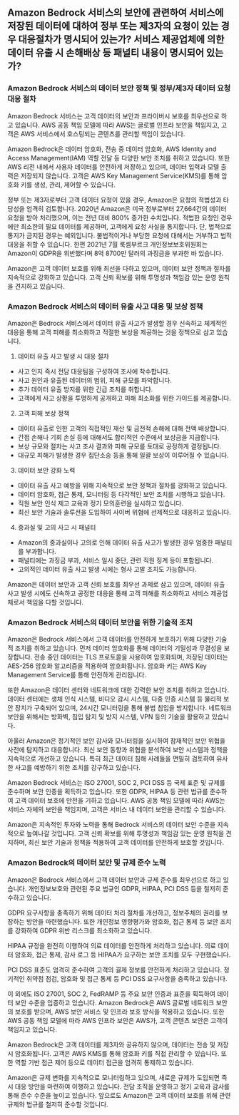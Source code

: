 ## Amazon Bedrock 서비스의 보안에 관련하여 서비스에 저장된 데이터에 대하여 정부 또는 제3자의 요청이 있는 경우 대응절차가 명시되어 있는가? 서비스 제공업체에 의한 데이터 유출 시 손해배상 등 패널티 내용이 명시되어 있는가? 

### Amazon Bedrock 서비스의 데이터 보안 정책 및 정부/제3자 데이터 요청 대응 절차

Amazon Bedrock 서비스는 고객 데이터의 보안과 프라이버시 보호를 최우선으로 하고 있습니다. AWS 공동 책임 모델에 따라 AWS는 글로벌 인프라 보안을 책임지고, 고객은 AWS 서비스에서 호스팅되는 콘텐츠를 관리할 책임이 있습니다.

Amazon Bedrock은 데이터 암호화, 전송 중 데이터 암호화, AWS Identity and Access Management(IAM) 역할 전달 등 다양한 보안 조치를 취하고 있습니다. 또한 AWS 리전 내에서 사용자 데이터를 안전하게 저장하고 있으며, 데이터 입력과 모델 출력은 저장되지 않습니다. 고객은 AWS Key Management Service(KMS)를 통해 암호화 키를 생성, 관리, 제어할 수 있습니다.

정부 또는 제3자로부터 고객 데이터 요청이 있을 경우, Amazon은 요청의 적법성과 타당성을 엄격히 검토합니다. 2020년 Amazon은 미국 정부로부터 27,664건의 데이터 요청을 받아 처리했으며, 이는 전년 대비 800% 증가한 수치입니다. 적법한 요청인 경우에만 최소한의 필요 데이터를 제공하며, 고객에게 요청 사실을 통지합니다. 단, 법적으로 통지가 금지된 경우는 예외입니다. 불법적이거나 부당한 요청에 대해서는 거부하고 법적 대응을 취할 수 있습니다. 한편 2021년 7월 룩셈부르크 개인정보보호위원회는 Amazon이 GDPR을 위반했다며 8억 8700만 달러의 과징금을 부과한 바 있습니다.

Amazon은 고객 데이터 보호를 위해 최선을 다하고 있으며, 데이터 보안 정책과 절차를 지속적으로 강화하고 있습니다. 고객 신뢰 확보를 위해 투명성과 책임감 있는 운영 원칙을 견지하고 있습니다.


### Amazon Bedrock 서비스의 데이터 유출 사고 대응 및 보상 정책

Amazon은 Bedrock 서비스에서 데이터 유출 사고가 발생할 경우 신속하고 체계적인 대응을 통해 고객 피해를 최소화하고 적절한 보상을 제공하는 것을 정책으로 삼고 있습니다.

1. 데이터 유출 사고 발생 시 대응 절차
- 사고 인지 즉시 전담 대응팀을 구성하여 조사에 착수합니다.
- 사고 원인과 유출된 데이터의 범위, 피해 규모를 파악합니다.
- 추가 데이터 유출 방지를 위한 긴급 조치를 취합니다.
- 고객에게 사고 상황을 투명하게 공개하고 피해 최소화를 위한 가이드를 제공합니다.

2. 고객 피해 보상 정책
- 데이터 유출로 인한 고객의 직접적인 재산 및 금전적 손해에 대해 전액 배상합니다.
- 간접 손해나 기회 손실 등에 대해서도 합리적인 수준에서 보상금을 지급합니다.
- 보상 규모와 절차는 사고 조사 결과와 피해 규모를 토대로 공정하게 결정됩니다.
- 대규모 피해가 발생한 경우 집단소송 등을 통해 일괄 보상이 이루어질 수 있습니다.

3. 데이터 보안 강화 노력
- 데이터 유출 사고 예방을 위해 지속적으로 보안 정책과 절차를 강화하고 있습니다.
- 데이터 암호화, 접근 통제, 모니터링 등 다각적인 보안 조치를 시행하고 있습니다.
- 직원 보안 인식 제고 교육과 정기 모의훈련을 실시하고 있습니다.
- 최신 보안 기술과 솔루션을 도입하여 사이버 위협에 선제적으로 대응하고 있습니다.

4. 중과실 및 고의 사고 시 패널티
- Amazon의 중과실이나 고의로 인해 데이터 유출 사고가 발생한 경우 엄중한 패널티를 부과합니다.
- 패널티에는 과징금 부과, 서비스 일시 중단, 관련 직원 징계 등이 포함됩니다.
- 고의적인 데이터 유출 사고 발생 시에는 형사 고발 조치도 가능합니다.

Amazon은 데이터 보안과 고객 신뢰 보호를 최우선 과제로 삼고 있으며, 데이터 유출 사고 발생 시에도 신속하고 공정한 대응을 통해 고객 피해를 최소화하고 서비스 제공업체로서 책임을 다할 것입니다.


### Amazon Bedrock 서비스의 데이터 보안을 위한 기술적 조치

Amazon은 Bedrock 서비스에서 고객 데이터를 안전하게 보호하기 위해 다양한 기술적 조치를 취하고 있습니다. 먼저 데이터 암호화를 통해 데이터의 기밀성과 무결성을 보장합니다. 전송 중인 데이터는 TLS 프로토콜을 사용하여 암호화되며, 저장된 데이터는 AES-256 암호화 알고리즘을 적용하여 암호화됩니다. 암호화 키는 AWS Key Management Service를 통해 안전하게 관리됩니다.

또한 Amazon은 데이터 센터와 네트워크에 대한 강력한 보안 조치를 취하고 있습니다. 데이터 센터에는 생체 인식 시스템, 비디오 감시 시스템, 다중 인증 시스템 등 물리적 보안 장치가 구축되어 있으며, 24시간 모니터링을 통해 불법 침입을 방지합니다. 네트워크 보안을 위해서는 방화벽, 침입 탐지 및 방지 시스템, VPN 등의 기술을 활용하고 있습니다.

아울러 Amazon은 정기적인 보안 감사와 모니터링을 실시하여 잠재적인 보안 위협을 사전에 탐지하고 대응합니다. 최신 보안 동향과 위협을 분석하여 보안 시스템과 정책을 지속적으로 개선하고 있습니다. 특히 최근 데이터 침해 사례들을 면밀히 검토하여 유사한 사고를 예방하기 위한 조치를 강구하고 있습니다.

Amazon Bedrock 서비스는 ISO 27001, SOC 2, PCI DSS 등 국제 표준 및 규제를 준수하며 보안 인증을 획득하고 있습니다. 또한 GDPR, HIPAA 등 관련 법규를 준수하여 고객 데이터 보호에 만전을 기하고 있습니다. AWS 공동 책임 모델에 따라 AWS는 서비스 자체의 보안을 책임지며, 고객은 서비스 내 데이터 보안을 관리할 수 있습니다.

Amazon은 지속적인 투자와 노력을 통해 Bedrock 서비스의 데이터 보안 수준을 지속적으로 높여나갈 것입니다. 고객 신뢰 확보를 위해 투명성과 책임감 있는 운영 원칙을 견지하며, 최신 보안 기술과 정책을 적용하여 고객 데이터를 안전하게 보호할 것입니다.


### Amazon Bedrock의 데이터 보안 및 규제 준수 노력

Amazon은 Bedrock 서비스에서 고객 데이터 보안과 규제 준수를 최우선으로 하고 있습니다. 개인정보보호와 관련된 주요 법규인 GDPR, HIPAA, PCI DSS 등을 철저히 준수하고 있습니다.

GDPR 요구사항을 충족하기 위해 데이터 처리 절차를 개선하고, 정보주체의 권리를 보장하는 방안을 마련했습니다. 또한 개인정보 영향평가와 암호화, 접근 통제 등 보안 조치를 강화하여 GDPR 위반 리스크를 최소화하고 있습니다.

HIPAA 규정을 완전히 이행하여 의료 데이터를 안전하게 처리하고 있습니다. 의료 데이터 암호화, 접근 통제, 감사 로그 등 HIPAA가 요구하는 보안 조치를 모두 구현했습니다.

PCI DSS 표준도 엄격히 준수하여 고객의 결제 정보를 안전하게 처리하고 있습니다. 정기적인 취약점 점검, 암호화 및 접근 통제 등 PCI DSS 요구사항을 충족하고 있습니다.

이 외에도 ISO 27001, SOC 2, FedRAMP 등 주요 보안 인증과 표준을 획득하여 데이터 보안 수준을 입증하고 있습니다. Amazon Bedrock은 AWS 글로벌 네트워크 보안의 보호를 받으며, AWS 보안 서비스 및 인프라 보호 방식을 적용하고 있습니다. 또한 AWS 공동 책임 모델에 따라 AWS 인프라 보안은 AWS가, 고객 콘텐츠 보안은 고객이 책임지고 있습니다.

Amazon Bedrock은 고객 데이터를 제3자와 공유하지 않으며, 데이터는 전송 및 저장 시 암호화됩니다. 고객은 AWS KMS를 통해 암호화 키를 직접 관리할 수 있습니다. 또한 역할 기반 접근 제어 등으로 데이터 접근을 엄격히 통제하고 있습니다.

Amazon은 규제 변화를 지속적으로 모니터링하고 있으며, 새로운 규제가 도입되면 즉시 대응 방안을 마련하여 이행하고 있습니다. 전담 조직을 운영하고 정기 교육과 감사를 통해 준수 수준을 높이고 있습니다. 앞으로도 Amazon은 고객 데이터 보호를 위해 관련 규제와 법규를 철저히 준수할 것입니다.


